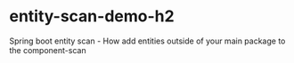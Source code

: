 # entity-scan-demo-h2
Spring boot entity scan - How add entities outside of your main package to the component-scan
